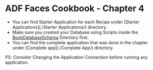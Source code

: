 # ADF Faces Cookbook - Chapter 4

-	You can find Starter Application for each Recipe under [Starter Applications](./Starter Applications/) directory.
-	Make sure you created your Database using Scripts inside the [BookDatabaseSchema](../BookDatabaseSchema/) Directory first.
-	You can find the complete application that was done in the chapter under [Complete app](./Complete App/) directory.




PS: Consider Changing the Application Connection before running any application.
